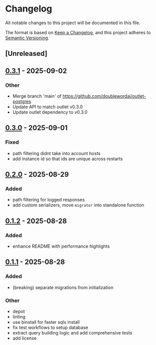 # Changelog

All notable changes to this project will be documented in this file.

The format is based on [Keep a Changelog](https://keepachangelog.com/en/1.0.0/),
and this project adheres to [Semantic Versioning](https://semver.org/spec/v2.0.0.html).

## [Unreleased]

## [0.3.1](https://github.com/doublewordai/outlet-postgres/compare/v0.3.0...v0.3.1) - 2025-09-02

### Other

- Merge branch 'main' of https://github.com/doublewordai/outlet-postgres
- Update API to match outlet v0.3.0
- Update outlet dependency to v0.3.0

## [0.3.0](https://github.com/doublewordai/outlet-postgres/compare/v0.2.0...v0.3.0) - 2025-09-01

### Fixed

- path filtering didnt take into account hosts
- add instance id so that ids are unique across restarts

## [0.2.0](https://github.com/doublewordai/outlet-postgres/compare/v0.1.2...v0.2.0) - 2025-08-29

### Added

- path filtering for logged responses
- add custom serializers, move `migrator` into standalone function

## [0.1.2](https://github.com/doublewordai/outlet-postgres/compare/v0.1.1...v0.1.2) - 2025-08-28

### Added

- enhance README with performance highlights

## [0.1.1](https://github.com/doublewordai/outlet-postgres/compare/v0.1.0...v0.1.1) - 2025-08-28

### Added

- (breaking) separate migrations from initialization

### Other

- depot
- linting
- use binstall for faster sqlx install
- fix test workflows to setup database
- extract query building logic and add comprehensive tests
- add license

